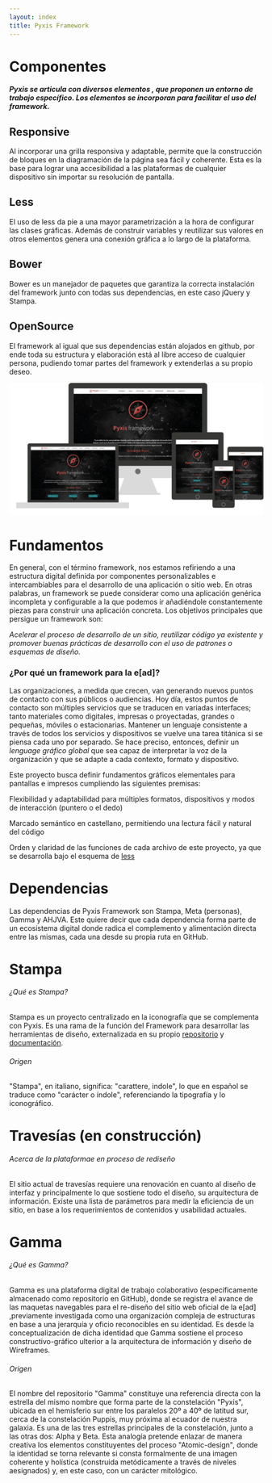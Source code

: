 ```yaml
---
layout: index
title: Pyxis Framework
---
```


<div class='fondo-blanco'>
  <div class='pag'>
    <div class='fila'>
      <h1 class='rojo fino centrado grande'>Componentes</h1>
      <h5 class='centrado'>Pyxis se articula con diversos elementos , que proponen un entorno de trabajo específico. Los elementos se incorporan para facilitar el uso del framework.</h5>
      <div class='col-lg-3 col-md-3 col-sm-3 oculto-xs centrado'>
        <i class="icn icn-pc-lig icn-xl"></i> <i class="icn icn-light icn-tablet icn-xl"></i> <i class="icn icn-light icn-movil icn-xl"></i> <i class="icn icn-light icn-pc icn-xl"></i> 
        <h2 class='rojo'>Responsive</h2>
        <p class='parrafo-izquierdo sans'>Al incorporar una grilla responsiva y adaptable, permite que la construcción de bloques en la diagramación de la página sea fácil y coherente. Esta es la base para lograr una accesibilidad a las plataformas de cualquier dispositivo sin importar su resolución de pantalla.</p>
      </div>
      <div class='col-lg-3 col-md-3 col-sm-3 oculto-xs centrado'>
        <span class="icn icn-light icn-less icn-xl"></span> 
        <h2 class='rojo'>Less</h2>
        <p class='parrafo-izquierdo sans'>El uso de less da pie a una mayor parametrización a la hora de configurar las clases gráficas. Además de construir variables y reutilizar sus valores en otros elementos genera una conexión gráfica a lo largo de la plataforma.</p>
      </div>
      <div class='col-lg-3 col-md-3 col-sm-3 oculto-xs centrado'>
        <span class="icn icn-light icn-bower icn-xl"></span> 
        <h2 class='rojo'>Bower</h2>
        <p class='parrafo-izquierdo sans'>Bower es un manejador de paquetes que garantiza la correcta instalación del framework junto con todas sus dependencias, en este caso jQuery y Stampa. </p>
      </div>
      <div class='col-lg-3 col-md-3 col-sm-3 oculto-xs centrado'>
        <span class="icn icn-light icn-codigo icn-xl"></span>
        <h2 class='rojo'>OpenSource</h2>
        <p class='parrafo-izquierdo sans'>El framework al igual que sus dependencias están alojados en github, por ende toda su estructura y elaboración está al libre acceso de cualquier persona, pudiendo tomar partes del framework y extenderlas a su propio deseo.</p>
      </div>
      <div class="index-responsive">
        <img class='w100' src="img/pyxisresponsive.png" alt="">        
      </div>
    </div>
  </div>
</div>
<div class='fondo-gris-claro'>
  <div class='pag'>
      <h1 class='rojo fino centrado grande'>Fundamentos</h1>
      <p>En general, con el término framework, nos estamos refiriendo a una estructura digital definida por componentes personalizables e intercambiables para el desarrollo de una aplicación o sitio web. En otras palabras, un framework se puede considerar como una aplicación genérica incompleta y configurable a la que podemos ir añadiéndole constantemente piezas para construir una aplicación concreta.
      Los objetivos principales que persigue un framework son:</p>
      <p><i>Acelerar el proceso de desarrollo de un sitio, reutilizar código ya existente y promover buenas prácticas de desarrollo con el uso de patrones o esquemas de diseño.</i> </p>
      <h3 class='rojo fino centrado'>¿Por qué un framework para la e[ad]?</h3>
      <p>Las organizaciones, a medida que crecen, van generando nuevos puntos de contacto con sus públicos o audiencias. Hoy día, estos puntos de contacto son múltiples servicios que se traducen en variadas interfaces; tanto materiales como digitales, impresas o proyectadas, grandes o pequeñas, móviles o estacionarias. Mantener un lenguaje consistente a través de todos los servicios y dispositivos se vuelve una tarea titánica si se piensa cada uno por separado. Se hace preciso, entonces, definir un <i>lenguage gráfico global</i> que sea capaz de interpretar la voz de la organización y que se adapte a cada contexto, formato y dispositivo.</p>
      <p>Este proyecto busca definir fundamentos gráficos elementales para pantallas e impresos cumpliendo las siguientes premisas:</p>
        <div class='fila'>
        <div class='col-md-4 centrado'>
          <i class="icn icn-xl icn-light icn-lg icn-manoarriba"></i> 
          <p class='xs parrafo-izquierdo'>Flexibilidad y adaptabilidad para múltiples formatos, dispositivos y modos de interacción (puntero o el dedo)</p>
        </div>
        <div class='col-md-4 centrado'>
          <i class="icn icn-xl icn-light icn-lg icn-lentes"></i> 
          <p class='xs parrafo-izquierdo'>Marcado semántico en castellano, permitiendo una lectura fácil y natural del código</p>
        </div>
        <div class='col-md-4 centrado'>
          <i class="icn icn-xl icn-light icn-lg icn-sitemap"></i> 
          <p class='xs parrafo-izquierdo'>Orden y claridad de las funciones de cada archivo de este proyecto, ya que se desarrolla bajo el esquema de <a href="http://lesscss.org/"><i class="icn icn-less"></i> less </a></p>
        </div>
        </div>
  </div>
</div>
<div class='fondo-blanco'>
  <div class='pag'>
    <h1 class='rojo fino centrado grande'>Dependencias</h1>
    <p>Las dependencias de Pyxis Framework son Stampa, Meta (personas), Gamma y AHJVA. Este quiere decir que cada dependencia forma parte de un ecosistema digital donde radica el complemento y alimentación directa entre las mismas, cada una desde su propia ruta en GitHub.</p>
    <div class='fila'>
      <div class='col-md-6'>
      <h1 class='azul centrado'><i class="icn icn-light icn-lg icn-stampa"></i>Stampa</h1>
      <h6 class='azul centrado'>¿Qué es Stampa?</h6>
      <p>Stampa es un proyecto centralizado en la iconografía que se complementa con Pyxis. Es una rama de la función del Framework para desarrollar las herramientas de diseño, externalizada en su propio <a href='#'>repositorio</a> y <a href='#'>documentación</a>.</p>
      <h6 class='azul centrado'>Origen</h6>
      <p>"Stampa", en italiano, significa: "carattere, indole", lo que en español se traduce como "carácter o índole", referenciando la tipografía y lo iconográfico. </p>
      <h1 class='centrado verde'><i class="icn icn-travesia icn-lg"></i> Travesías (en construcción)</h1>
      <h6 class='centrado verde'>Acerca de la plataformae en proceso de rediseño</h6>
      <p>El sitio actual de travesías requiere una renovación en cuanto al diseño de interfaz y principalmente lo que sostiene todo el diseño, su arquitectura de información. Existe una lista de parámetros para medir la eficiencia de un sitio, en base a los requerimientos de contenidos y usabilidad actuales. </p>
      </div>
      <div class='col-md-6'>
      <h1 class='rojo centrado'><i class="icn icn-light icn-lg icn-noticias"></i>Gamma</h1>
      <h6 class='rojo centrado'>¿Qué es Gamma?</h6>
      <p>Gamma es una plataforma digital de trabajo colaborativo (específicamente almacenado como repositorio en GitHub), donde se registra el avance de las maquetas navegables para el re-diseño del sitio web oficial de la e[ad] ,previamente investigada como una organización compleja de estructuras en base a una jerarquía y oficio reconocibles en su identidad. Es desde la conceptualización de dicha identidad que Gamma sostiene el proceso constructivo-gráfico ulterior a la arquitectura de información y diseño de Wireframes.</p>
      <h6 class='rojo centrado'>Origen</h6>
      <p>El nombre del repositorio "Gamma" constituye una referencia directa con la estrella del mismo nombre que forma parte de la constelación "Pyxis", ubicada en el hemisferio sur entre los paralelos 20º a 40º de latitud sur, cerca de la constelación Puppis, muy próxima al ecuador de nuestra galaxia. Es una de las tres estrellas principales de la constelación, junto a las otras dos: Alpha y Beta.
      Esta analogía pretende enlazar de manera creativa los elementos constituyentes del proceso "Atomic-design", donde la identidad se torna relevante si consta formalmente de una imagen coherente y holística (construida metódicamente a través de niveles aesignados) y, en este caso, con un carácter mitológico. </p>
    </div>
    </div>
  </div>
</div>
